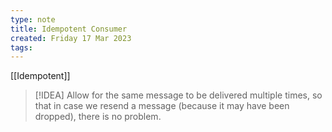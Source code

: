 ```yaml
---
type: note
title: Idempotent Consumer
created: Friday 17 Mar 2023
tags: 
---
```

[[Idempotent]]
> [!IDEA]
> Allow for the same message to be delivered multiple times, so that in case we resend a message (because it may have been dropped), there is no problem.